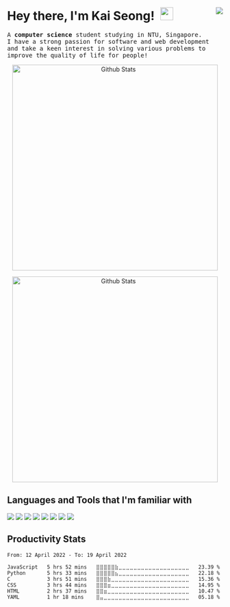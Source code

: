 <h1 align='left'>
  Hey there, I'm Kai Seong! &nbsp;<img width='30px' src="https://media.giphy.com/media/hvRJCLFzcasrR4ia7z/giphy.gif" width="30px">&nbsp; 
</a>&nbsp;&nbsp;
<a href="https://www.linkedin.com/in/kaiseong/"> 
  <img align='right' src="https://img.shields.io/badge/LinkedIn-0077B5?style=for-the-badge&logo=linkedin&logoColor=white" >
</a>&nbsp;&nbsp;  
</h1>

<samp>
<p align='left'>
  A <b>computer science</b> student studying in NTU, Singapore. <br>
  I have a strong passion for software and web development and take a keen interest in solving various problems to improve the quality of life for people!
</p>
</samp>

<p align='center'>
<img width="480px" src="https://github-readme-stats.vercel.app/api?username=RowenTey&show_icons=true&theme=radical&custom_title=Kai Seong's Github Stats" alt="Github Stats"/>
</p>

<p align='center'>
<img width="480px" src="https://github-readme-stats.vercel.app/api/top-langs/?username=RowenTey&layout=compact&hide=Jupyter%20Notebook&theme=radical" alt="Github Stats"/>
</p>

<h2>
  Languages and Tools that I'm familiar with
</h2>
<p>
  <img src="https://img.shields.io/badge/-python%20-%2314354C.svg?&style=for-the-badge&logo=python&logoColor=white" >
  <img src="https://img.shields.io/badge/JavaScript-F7DF1E?style=for-the-badge&logo=javascript&logoColor=black" >
  <img src="https://img.shields.io/badge/C-00599C?style=for-the-badge&logo=c&logoColor=white" >
  <img src="https://img.shields.io/badge/html5%20-%23E34F26.svg?&style=for-the-badge&logo=html5&logoColor=white" >   
  <img src="https://img.shields.io/badge/css3%20-%231572B6.svg?&style=for-the-badge&logo=css3&logoColor=white" > 
  <img src="https://img.shields.io/badge/Sass-CC6699?style=for-the-badge&logo=sass&logoColor=white" > 
  <img src="https://img.shields.io/badge/git%20-%23F05033.svg?&style=for-the-badge&logo=git&logoColor=white" >   
  <img src="https://img.shields.io/badge/-VS%20Code-blue?style=for-the-badge&logo=Visual-studio-code&logoColor=white" > 
</p>

<h2>Productivity Stats</h2>
<!--START_SECTION:waka-->

```text
From: 12 April 2022 - To: 19 April 2022

JavaScript   5 hrs 52 mins   ⣿⣿⣿⣿⣿⣷⣀⣀⣀⣀⣀⣀⣀⣀⣀⣀⣀⣀⣀⣀⣀⣀⣀⣀⣀   23.39 %
Python       5 hrs 33 mins   ⣿⣿⣿⣿⣿⣦⣀⣀⣀⣀⣀⣀⣀⣀⣀⣀⣀⣀⣀⣀⣀⣀⣀⣀⣀   22.18 %
C            3 hrs 51 mins   ⣿⣿⣿⣷⣀⣀⣀⣀⣀⣀⣀⣀⣀⣀⣀⣀⣀⣀⣀⣀⣀⣀⣀⣀⣀   15.36 %
CSS          3 hrs 44 mins   ⣿⣿⣿⣶⣀⣀⣀⣀⣀⣀⣀⣀⣀⣀⣀⣀⣀⣀⣀⣀⣀⣀⣀⣀⣀   14.95 %
HTML         2 hrs 37 mins   ⣿⣿⣶⣀⣀⣀⣀⣀⣀⣀⣀⣀⣀⣀⣀⣀⣀⣀⣀⣀⣀⣀⣀⣀⣀   10.47 %
YAML         1 hr 18 mins    ⣿⣤⣀⣀⣀⣀⣀⣀⣀⣀⣀⣀⣀⣀⣀⣀⣀⣀⣀⣀⣀⣀⣀⣀⣀   05.18 %
```

<!--END_SECTION:waka-->
